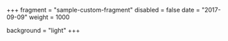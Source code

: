 +++
fragment = "sample-custom-fragment"
disabled = false
date = "2017-09-09"
weight = 1000

background = "light"
+++
